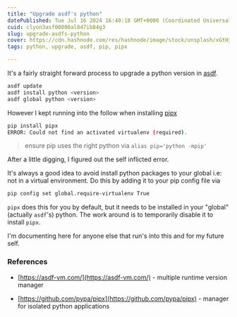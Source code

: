 ```yaml
---
title: "Upgrade asdf's python"
datePublished: Tue Jul 16 2024 16:40:18 GMT+0000 (Coordinated Universal Time)
cuid: clyon3asf00000al847ib84g3
slug: upgrade-asdfs-python
cover: https://cdn.hashnode.com/res/hashnode/image/stock/unsplash/xGtHjC_QNJM/upload/76eb3a3d2a50dd8e2f1328ffec451e66.jpeg
tags: python, upgrade, asdf, pip, pipx

---
```


It's a fairly straight forward process to upgrade a python version in [asdf](https://asdf-vm.com/guide/getting-started.html).

```bash
asdf update
asdf install python <version>
asdf global python <version>
```

However I kept running into the follow when installing [pipx](https://github.com/pypa/pipx)

```bash
pip install pipx
ERROR: Could not find an activated virtualenv (required).
```

> ensure pip uses the right python via `alias pip='python -mpip'`

After a little digging, I figured out the self inflicted error.

It's always a good idea to avoid install python packages to your global i.e: not in a virtual environment. Do this by adding it to your pip config file via

```bash
pip config set global.require-virtualenv True
```

`pipx` does this for you by default, but it needs to be installed in your "global" (actually `asdf`'s) python. The work around is to temporarily disable it to install `pipx`.

I'm documenting here for anyone else that run's into this and for my future self.

### References

* [https://asdf-vm.com/](https://asdf-vm.com/) - multiple runtime version manager
    
* [https://github.com/pypa/pipx](https://github.com/pypa/pipx) - manager for isolated python applications
